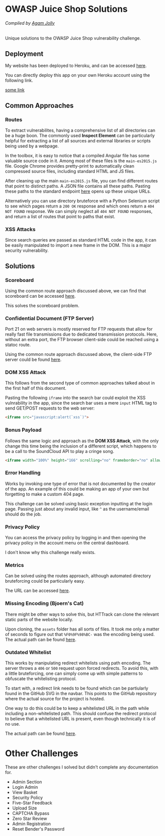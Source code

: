 # OWASP Juice Shop Solutions
###### Compiled by [Agam Jolly](https://www.agamjolly.com)
Unique solutions to the OWASP Juice Shop vulnerability challenge. 

## Deployment 

My website has been deployed to Heroku, and can be accessed [here](http://www.agamjolly-juiceshop.herokuapp.com).

You can directly deploy this app on your own Heroku account using the following link. 

[some link](lorem_ipsum)

## Common Approaches

### Routes
To extract vulnerabilites, having a comprehensive list of all directories can be a huge boon. The commonly used <b>Inspect Element</b> can be particularly helpful for extracting a list of all sources and external libraries or scripts being used by a webpage. 

In the toolbox, it is easy to notice that a compiled Angular file has some valuable source code in it. Among most of these files is the `main-es2015.js` file. Google Chrome provides pretty-print to automatically clean compressed source files, including standard HTML and JS files.

After cleaning up the main `main-es2015.js` file, you can find different routes that point to distinct paths. A JSON file contains all these paths. Pasting these paths to the standard endpoint [here](agamjolly-juiceshop.herokuapp.com/#/) opens up these unique URLs. 

Alternatively you can use directory bruteforce with a Python Selenium script to see which pages return a `200 OK` response and which ones return a `404 NOT FOUND` response. We can simply neglect all `404 NOT FOUND` responses, and return a list of routes that point to paths that exist. 

### XSS Attacks

Since search queries are passed as standard HTML code in the app, it can be easily manipulated to import a new frame in the DOM. This is a major security vulnerability.

## Solutions

### Scoreboard

Using the common route approach discussed above, we can find that scoreboard can be accessed <a href="agamjolly-juiceshop.herokuapp.com/#/score-boar">here</a>. 

This solves the scoreboard problem. 

### Confidential Document (FTP Server)

Port 21 on web servers is mostly reserved for FTP requests that allow for really fast file transmissions due to dedicated transmission protocols. Here, without an extra port, the FTP browser client-side could be reached using a statoc route.

Using the common route approach discussed above, the client-side FTP server could be found <a href="agamjolly-juiceshop.herokuapp.com/ftp">here</a>.

### DOM XSS Attack

This follows from the second type of common approaches talked about in the first half of this document. 

Pasting the following `iframe` into the search bar could exploit the XSS vulnrability in the app, since the search bar uses a mere `input` HTML tag to send GET/POST requests to the web server: 

```HTML 
<iframe src="javascript:alert(`xss`)">
```

### Bonus Payload

Follows the same logic and approach as the <b>DOM XSS Attack</b>, with the only change this time being the inclusion of a different script, which happens to be a call to the SoundCloud API to play a cringe song. 

```HTML
<iframe width="100%" height="166" scrolling="no" frameborder="no" allow="autoplay" src="https://w.soundcloud.com/player/?url=https%3A//api.soundcloud.com/tracks/771984076&color=%23ff5500&auto_play=true&hide_related=false&show_comments=true&show_user=true&show_reposts=false&show_teaser=true"></iframe> 
```

### Error Handling

Works by invoking one type of error that is not documented by the creator of the app. An example of this could be making an app of your own but forgetting to make a custom 404 page. 

This challenge can be solved using basic exception inputting at the login page. Passing just about any invalid input, like `^` as the username/email should do the job.

### Privacy Policy

You can access the privacy policy by logging in and then opening the privacy policy in the account menu on the central dashboard. 

I don't know why this challenge really exists. 


### Metrics

Can be solved using the routes approach, although automated directory bruteforcing could be particularly easy. 

The URL can be accessed <a href="https://agamjolly-juiceshop.herokuapp.com/metrics">here</a>. 


### Missing Encoding (Bjoern's Cat)

There might be other ways to solve this, but HTTrack can clone the relevant static parts of the website locally. 

Upon cloning, the `assets` folder has all sorts of files. It took me only a matter of seconds to figure out that `%F0%9F%98%BC-` was the encoding being used. The actual path can be found <a href="https://agamjolly-juiceshop.herokuapp.com/assets/public/images/uploads/%F0%9F%98%BC-%23zatschi-%23whoneedsfourlegs-1572600969477.jpg">here</a>. 


### Outdated Whitelist

This works by manipulating redirect whitelists using path encoding. The server throws a `406` or `500` request upon forced redirects. To avoid this, with a little bruteforcing, one can simply come up with simple patterns to obfuscate the whitelisting protocol. 

To start with, a redirect link needs to be found which can be partiularly found in the GitHub SVG in the navbar. This points to the GitHub repository where the actual source for the project is hosted. 

One way to do this could be to keep a whitelisted URL in the path while including a non-whitelisted path. This should confuse the redirect protocol to believe that a whitelisted URL is present, even though technically it is of no use. 

The actual path can be found <a href="https://agamjolly-juiceshop.herokuapp.com/redirect?to=https://www.agamjolly.com?to=https://github.com/bkimminich/juice-shop">here</a>.

# Other Challenges

These are other challenges I solved but didn't complete any documentation for.

- Admin Section
- Login Admin
- View Basket
- Security Policy
- Five-Star Feedback
- Upload Size 
- CAPTCHA Bypass
- Zero Star Review
- Admin Registration
- Reset Bender's Password
